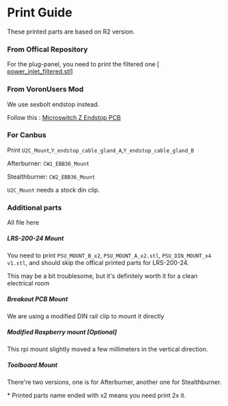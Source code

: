 # Print Guide

These printed parts are based on R2 version.

### From Offical Repository 

For the plug-panel, you need to print the filtered one
[ [power_inlet_filtered.stl\]](https://github.com/VoronDesign/Voron-2/blob/Voron2.4/STLs/Skirts/power_inlet_filtered.stl)

### From VoronUsers Mod

We use sexbolt endstop instead.  

Follow this : [Microswitch Z Endstop PCB](https://github.com/VoronDesign/VoronUsers/tree/master/printer_mods/hartk1213/Voron2.4_SexBolt_ZEndstop)

### For Canbus 

Print `U2C_Mount`,`Y_endstop_cable_gland_A`,`Y_endstop_cable_gland_B`

Afterburner: `CW1_EBB36_Mount`

Stealthburner: `CW2_EBB36_Mount`

`U2C_Mount` needs a stock din clip.   

### Additional parts

All file here 

##### LRS-200-24 Mount

You need to print `PSU_MOUNT_B_x2`, `PSU_MOUNT_A_x2.stl`, `PSU_DIN_MOUNT_x4 v1.stl`, and should skip the offical printed parts for LRS-200-24.  

This may be a bit troublesome, but it's definitely worth it for a clean electrical room

##### Breakout PCB Mount

We are using a modified DIN rail clip to mount it directly

#####  Modified Raspberry mount [Optional]

This rpi mount slightly moved a few millimeters in the vertical direction.

##### Toolboard Mount

There're two versions, one is for Afterburner, another one for Stealthburner. 


\* Printed parts name ended with x2 means you need print 2x it.